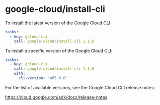 # google-cloud/install-cli

To install the latest version of the Google Cloud CLI:

```yaml
tasks:
  - key: gcloud-cli
    call: google-cloud/install-cli 1.1.6
```

To install a specific version of the Google Cloud CLI:

```yaml
tasks:
  - key: gcloud-cli
    call: google-cloud/install-cli 1.1.6
    with:
      cli-version: "465.0.0"
```

For the list of available versions, see the Google Cloud CLI release notes:

https://cloud.google.com/sdk/docs/release-notes

